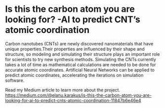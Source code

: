 # Is this the carbon atom you are looking for? -AI to predict CNT’s atomic coordination

Carbon nanotubes (CNTs) are newly discovered nanomaterials that have unique properties.Their properties are influenced by their shape and structure, so modeling and simulating their structure plays an important role for scientists to try new synthesis methods. Simulating the CNTs currently takes a lot of time as mathematical calculations are needed to be done for accurate atomic coordinates. Artificial Neural Networks can be applied to predict atomic coordinates, accelerating the iterations on simulation software.

Read my Medium article to learn more about the project. 
https://medium.com/@elanu.karakus/is-this-the-carbon-atom-you-are-looking-for-ai-to-predict-cnts-atomic-coordination-11847b6e46e4
